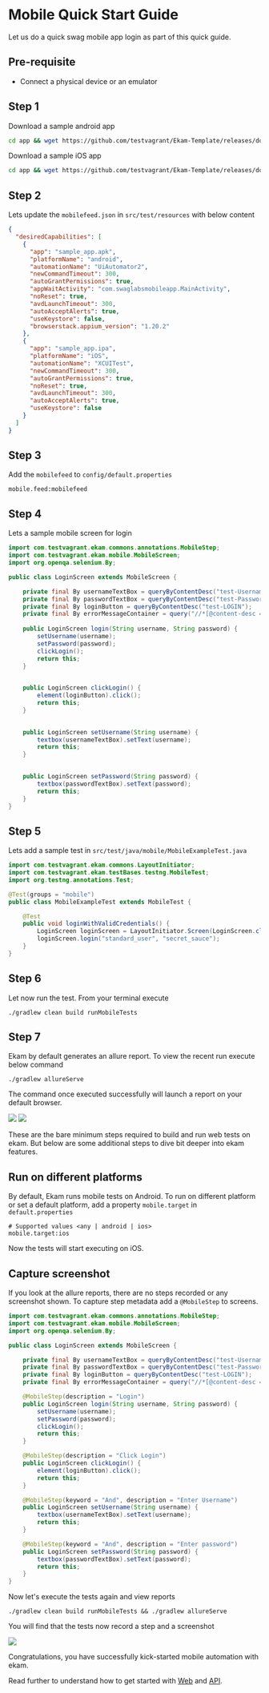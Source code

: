 # Mobile Quick Start Guide

Let us do a quick swag mobile app login as part of this quick guide.

## Pre-requisite

* Connect a physical device or an emulator

## Step 1

Download a sample android app

```bash
cd app && wget https://github.com/testvagrant/Ekam-Template/releases/download/androidapp/sample_app.apk && cd ..
```

Download a sample iOS app

```bash
cd app && wget https://github.com/testvagrant/Ekam-Template/releases/download/iosapp/sample_app.ipa && cd ..
```

## Step 2

Lets update the `mobilefeed.json` in `src/test/resources` with below content

```json
{
  "desiredCapabilities": [
    {
      "app": "sample_app.apk",
      "platformName": "android",
      "automationName": "UiAutomator2",
      "newCommandTimeout": 300,
      "autoGrantPermissions": true,
      "appWaitActivity": "com.swaglabsmobileapp.MainActivity",
      "noReset": true,
      "avdLaunchTimeout": 300,
      "autoAcceptAlerts": true,
      "useKeystore": false,
      "browserstack.appium_version": "1.20.2"
    },
    {
      "app": "sample_app.ipa",
      "platformName": "iOS",
      "automationName": "XCUITest",
      "newCommandTimeout": 300,
      "autoGrantPermissions": true,
      "noReset": true,
      "avdLaunchTimeout": 300,
      "autoAcceptAlerts": true,
      "useKeystore": false
    }
  ]
}
```

## Step 3

Add the `mobilefeed` to `config/default.properties`

```properties
mobile.feed:mobilefeed
```

## Step 4

Lets a sample mobile screen for login

```java
import com.testvagrant.ekam.commons.annotations.MobileStep;
import com.testvagrant.ekam.mobile.MobileScreen;
import org.openqa.selenium.By;

public class LoginScreen extends MobileScreen {

    private final By usernameTextBox = queryByContentDesc("test-Username");
    private final By passwordTextBox = queryByContentDesc("test-Password");
    private final By loginButton = queryByContentDesc("test-LOGIN");
    private final By errorMessageContainer = query("//*[@content-desc = 'test-Error message']/*");
    
    public LoginScreen login(String username, String password) {
        setUsername(username);
        setPassword(password);
        clickLogin();
        return this;
    }

    
    public LoginScreen clickLogin() {
        element(loginButton).click();
        return this;
    }

   
    public LoginScreen setUsername(String username) {
        textbox(usernameTextBox).setText(username);
        return this;
    }

    
    public LoginScreen setPassword(String password) {
        textbox(passwordTextBox).setText(password);
        return this;
    }
}
```

## Step 5

Lets add a sample test in `src/test/java/mobile/MobileExampleTest.java`

```java
import com.testvagrant.ekam.commons.LayoutInitiator;
import com.testvagrant.ekam.testBases.testng.MobileTest;
import org.testng.annotations.Test;

@Test(groups = "mobile")
public class MobileExampleTest extends MobileTest {

    @Test
    public void loginWithValidCredentials() {
        LoginScreen loginScreen = LayoutInitiator.Screen(LoginScreen.class);
        loginScreen.login("standard_user", "secret_sauce");
    }
}
```

## Step 6

Let now run the test. From your terminal execute

```$bash
./gradlew clean build runMobileTests
```

## Step 7

Ekam by default generates an allure report. To view the recent run execute below command

```$bash
./gradlew allureServe
```

The command once executed successfully will launch a report on your default browser.

![](../assets/allure_home_screen.png)
![](../assets/allure_mobile_report.png)

These are the bare minimum steps required to build and run web tests on ekam. But below are some additional steps to
dive bit deeper into ekam features.

## Run on different platforms

By default, Ekam runs mobile tests on Android. To run on different platform or set a default platform, add a
property `mobile.target` in `default.properties`

```properties
# Supported values <any | android | ios>
mobile.target:ios
```

Now the tests will start executing on iOS.

## Capture screenshot

If you look at the allure reports, there are no steps recorded or any screenshot shown. To capture step metadata add
a `@MobileStep` to screens.

```java
import com.testvagrant.ekam.commons.annotations.MobileStep;
import com.testvagrant.ekam.mobile.MobileScreen;
import org.openqa.selenium.By;

public class LoginScreen extends MobileScreen {

    private final By usernameTextBox = queryByContentDesc("test-Username");
    private final By passwordTextBox = queryByContentDesc("test-Password");
    private final By loginButton = queryByContentDesc("test-LOGIN");
    private final By errorMessageContainer = query("//*[@content-desc = 'test-Error message']/*");

    @MobileStep(description = "Login")
    public LoginScreen login(String username, String password) {
        setUsername(username);
        setPassword(password);
        clickLogin();
        return this;
    }

    @MobileStep(description = "Click Login")
    public LoginScreen clickLogin() {
        element(loginButton).click();
        return this;
    }

    @MobileStep(keyword = "And", description = "Enter Username")
    public LoginScreen setUsername(String username) {
        textbox(usernameTextBox).setText(username);
        return this;
    }

    @MobileStep(keyword = "And", description = "Enter password")
    public LoginScreen setPassword(String password) {
        textbox(passwordTextBox).setText(password);
        return this;
    }
}
```

Now let's execute the tests again and view reports

```$bash
./gradlew clean build runMobileTests && ./gradlew allureServe
```

You will find that the tests now record a step and a screenshot

![](../assets/allure_mobile_report_with_screenshot.png)

Congratulations, you have successfully kick-started mobile automation with ekam.

Read further to understand how to get started with [Web](web.md) and [API](api.md). 